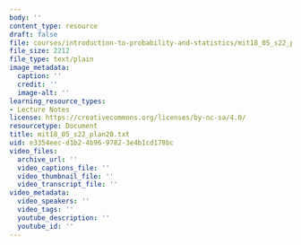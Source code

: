 ```yaml
---
body: ''
content_type: resource
draft: false
file: courses/introduction-to-probability-and-statistics/mit18_05_s22_plan20.txt
file_size: 2212
file_type: text/plain
image_metadata:
  caption: ''
  credit: ''
  image-alt: ''
learning_resource_types:
- Lecture Notes
license: https://creativecommons.org/licenses/by-nc-sa/4.0/
resourcetype: Document
title: mit18_05_s22_plan20.txt
uid: e3354eec-d1b2-4b96-9782-3e4b1cd178bc
video_files:
  archive_url: ''
  video_captions_file: ''
  video_thumbnail_file: ''
  video_transcript_file: ''
video_metadata:
  video_speakers: ''
  video_tags: ''
  youtube_description: ''
  youtube_id: ''
---
```

